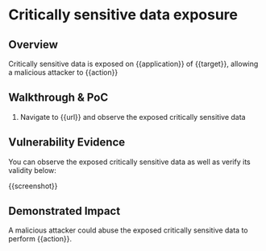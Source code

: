 # Critically sensitive data exposure

## Overview
<!--
Provide a 1-2 sentence description - see http://cveproject.github.io/docs/content/key-details-phrasing.pdf for tips

This format is a good guide:
[VULNTYPE] in [COMPONENT] in [APPLICATION] allows [ATTACKER] to [IMPACT] via [VECTOR]


-->
Critically sensitive data is exposed on {{application}} of {{target}}, allowing a malicious attacker to {{action}}

## Walkthrough & PoC
<!--
Provide a step-by-step walkthrough on how to access the vulnerable injection point, and how to exploit the vulnerability.
Adding a dot-pointed walkthrough with relevant screenshots will speed triage time and result in faster rewards!

Example:

1. Login to in-scope asset at <www.bugcrowd.com/login>
1. Browse to account page
1. Modify ID token to add single quote
1. View error which states 'SQL Syntax Error'
1. Replace ID value with `1' waitfor delay '00:00:10'; `
-->

1. Navigate to {{url}} and observe the exposed critically sensitive data


## Vulnerability Evidence
<!--
Your submission MUST include evidence of the vulnerability and not be theoretical in nature.

For exposed critically sensitive data, please include a screenshot of the critically sensitive data.
**DO NOT SAVE PII**
-->

You can observe the exposed critically sensitive data as well as verify its validity below:

{{screenshot}}

## Demonstrated Impact
<!--
Attempt to abuse the exposed critically sensitive data to access sensitive data or sensitive functions that you control, but do not save or utilize the sensitive data in any way.
-->

A malicious attacker could abuse the exposed critically sensitive data to perform {{action}}.
